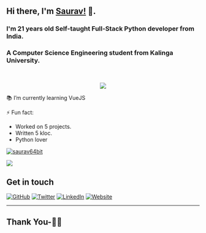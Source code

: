 ## Hi there, I'm [Saurav!](https://www.sauravganguly.in) 👋.
### I'm 21 years old Self-taught Full-Stack Python developer from India. 
### A Computer Science Engineering student from Kalinga University.

<br/>

<p align="center">
  <img src="https://github.com/SauravGanguly/SauravGanguly/blob/master/dino.gif">
</p>

📚 I’m currently learning VueJS <br>

⚡ Fun fact:
* Worked on 5 projects.
* Written 5 kloc.
* Python lover


[![saurav64bit](https://github-readme-stats.vercel.app/api?username=saurav64bit&show_icons=true&title_color=fff&icon_color=79ff97&text_color=9f9f9f&bg_color=151515)](https://github.com/saurav64bit)

<p>
<img src="https://github-readme-stats.vercel.app/api/top-langs/?username=saurav64bit&layout=compact&hide=java&hide_title=true"/>
</p>

## Get in touch
<p align="left">
	<a href="https://github.com/saurav64bit"><img src="https://img.shields.io/github/followers/saurav64bit?label=Follow&style=social" alt="GitHub"></a>
	<a href="https://twitter.com/saurav64bit"><img src="https://img.shields.io/twitter/follow/saurav64bit?label=Twitter&style=social" alt="Twitter"></a>
	<a href="https://www.linkedin.com/in/saurav64bit"><img src="https://img.shields.io/badge/LinkedIn--_.svg?style=social&logo=linkedin" alt="LinkedIn"></a>
  	<a href="https://www.sauravganguly.in"><img src="https://img.shields.io/badge/Website-sauravganguly.in-blue" alt="Website"></a>
</p>

<!--
<p align="left">
	<a href="https://twitter.com/saurav64bit">
		<img align="left" alt="Twitter" width="22px" src="https://cdn.jsdelivr.net/npm/simple-icons@v3/icons/twitter.svg" />
	</a>
	<a href="https://www.linkedin.com/in/saurav64bit">
		<img align="left" alt="Linkedin" width="22px" src="https://cdn.jsdelivr.net/npm/simple-icons@v3/icons/linkedin.svg" />
	</a>
	<a href="https://t.me/sauravganguly">
		<img align="left" alt="Telegram" width="22px" src="https://cdn.jsdelivr.net/npm/simple-icons@v3/icons/telegram.svg" />
	</a>
	<a href="https://www.reddit.com/user//">
		<img align="left" alt=" Reddit" width="22px" src="https://cdn.jsdelivr.net/npm/simple-icons@v3/icons/reddit.svg" />
	</a>
	<a href="https://leetcode.com//">
		<img align="left" alt="Leetcode" width="22px" src="https://cdn.jsdelivr.net/npm/simple-icons@v3/icons/leetcode.svg" />
	</a>
	<a href="https://www.codechef.com/users/saurav">
		<img align="left" alt=" Codechef" width="22px" src="https://cdn.jsdelivr.net/npm/simple-icons@v3/icons/codechef.svg" />
	</a>
</p>
-->

***********************************

## Thank You-🙏🏼
